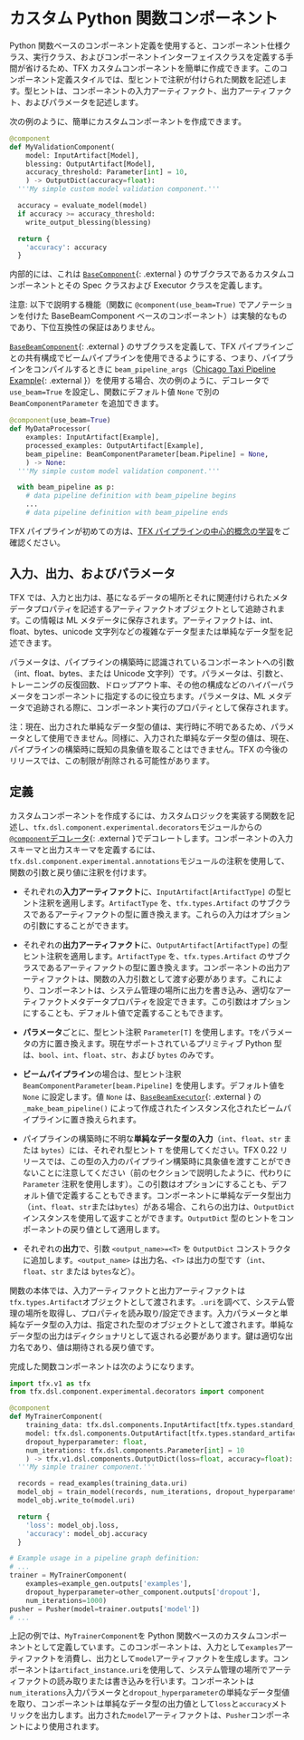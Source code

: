 # カスタム Python 関数コンポーネント

Python 関数ベースのコンポーネント定義を使用すると、コンポーネント仕様クラス、実行クラス、およびコンポーネントインターフェイスクラスを定義する手間が省けるため、TFX カスタムコンポーネントを簡単に作成できます。このコンポーネント定義スタイルでは、型ヒントで注釈が付けられた関数を記述します。型ヒントは、コンポーネントの入力アーティファクト、出力アーティファクト、およびパラメータを記述します。

次の例のように、簡単にカスタムコンポーネントを作成できます。

```python
@component
def MyValidationComponent(
    model: InputArtifact[Model],
    blessing: OutputArtifact[Model],
    accuracy_threshold: Parameter[int] = 10,
    ) -> OutputDict(accuracy=float):
  '''My simple custom model validation component.'''

  accuracy = evaluate_model(model)
  if accuracy >= accuracy_threshold:
    write_output_blessing(blessing)

  return {
    'accuracy': accuracy
  }
```

内部的には、これは [`BaseComponent`](https://github.com/tensorflow/tfx/blob/master/tfx/dsl/components/base/base_component.py){: .external } のサブクラスであるカスタムコンポーネントとその Spec クラスおよび Executor クラスを定義します。

注意: 以下で説明する機能（関数に `@component(use_beam=True)` でアノテーションを付けた BaseBeamComponent ベースのコンポーネント）は実験的なものであり、下位互換性の保証はありません。

[`BaseBeamComponent`](https://github.com/tensorflow/tfx/blob/master/tfx/dsl/components/base/base_beam_component.py){: .external } のサブクラスを定義して、TFX パイプラインごとの共有構成でビームパイプラインを使用できるようにする、つまり、パイプラインをコンパイルするときに `beam_pipeline_args`（[Chicago Taxi Pipeline Example](https://github.com/tensorflow/tfx/blob/master/tfx/examples/chicago_taxi_pipeline/taxi_pipeline_simple.py#L192){: .external }）を使用する場合、次の例のように、デコレータで `use_beam=True` を設定し、関数にデフォルト値 `None` で別の `BeamComponentParameter` を追加できます。

```python
@component(use_beam=True)
def MyDataProcessor(
    examples: InputArtifact[Example],
    processed_examples: OutputArtifact[Example],
    beam_pipeline: BeamComponentParameter[beam.Pipeline] = None,
    ) -> None:
  '''My simple custom model validation component.'''

  with beam_pipeline as p:
    # data pipeline definition with beam_pipeline begins
    ...
    # data pipeline definition with beam_pipeline ends
```

TFX パイプラインが初めての方は、[TFX パイプラインの中心的概念の学習](understanding_tfx_pipelines)をご確認ください。

## 入力、出力、およびパラメータ

TFX では、入力と出力は、基になるデータの場所とそれに関連付けられたメタデータプロパティを記述するアーティファクトオブジェクトとして追跡されます。この情報は ML メタデータに保存されます。アーティファクトは、int、float、bytes、unicode 文字列などの複雑なデータ型または単純なデータ型を記述できます。

パラメータは、パイプラインの構築時に認識されているコンポーネントへの引数（int、float、bytes、または Unicode 文字列）です。パラメータは、引数と、トレーニングの反復回数、ドロップアウト率、その他の構成などのハイパーパラメータをコンポーネントに指定するのに役立ちます。パラメータは、ML メタデータで追跡される際に、コンポーネント実行のプロパティとして保存されます。

注：現在、出力された単純なデータ型の値は、実行時に不明であるため、パラメータとして使用できません。同様に、入力された単純なデータ型の値は、現在、パイプラインの構築時に既知の具象値を取ることはできません。TFX の今後のリリースでは、この制限が削除される可能性があります。

## 定義

カスタムコンポーネントを作成するには、カスタムロジックを実装する関数を記述し、`tfx.dsl.component.experimental.decorators`モジュールからの[`@component`デコレータ](https://github.com/tensorflow/tfx/blob/master/tfx/dsl/component/experimental/decorators.py){: .external }でデコレートします。コンポーネントの入力スキーマと出力スキーマを定義するには、`tfx.dsl.component.experimental.annotations`モジュールの注釈を使用して、関数の引数と戻り値に注釈を付けます。

- それぞれの**入力アーティファクト**に、`InputArtifact[ArtifactType]` の型ヒント注釈を適用します。`ArtifactType` を、`tfx.types.Artifact` のサブクラスであるアーティファクトの型に置き換えます。これらの入力はオプションの引数にすることができます。

- それぞれの**出力アーティファクト**に、`OutputArtifact[ArtifactType]` の型ヒント注釈を適用します。`ArtifactType` を、`tfx.types.Artifact` のサブクラスであるアーティファクトの型に置き換えます。コンポーネントの出力アーティファクトは、関数の入力引数として渡す必要があります。これにより、コンポーネントは、システム管理の場所に出力を書き込み、適切なアーティファクトメタデータプロパティを設定できます。この引数はオプションにすることも、デフォルト値で定義することもできます。

- **パラメータ**ごとに、型ヒント注釈 `Parameter[T]` を使用します。`T`をパラメータの方に置き換えます。現在サポートされているプリミティブ Python 型は、`bool`、`int`、`float`、`str`、および `bytes` のみです。

- **ビームパイプライン**の場合は、型ヒント注釈 `BeamComponentParameter[beam.Pipeline]` を使用します。デフォルト値を `None` に設定します。値 `None` は、[`BaseBeamExecutor`](https://github.com/tensorflow/tfx/blob/master/tfx/dsl/components/base/base_beam_executor.py){: .external } の `_make_beam_pipeline()` によって作成されたインスタンス化されたビームパイプラインに置き換えられます。

- パイプラインの構築時に不明な**単純なデータ型の入力**（`int`、`float`、`str` または `bytes`）には、それぞれ型ヒント `T` を使用してください。TFX 0.22 リリースでは、この型の入力のパイプライン構築時に具象値を渡すことができないことに注意してください（前のセクションで説明したように、代わりに `Parameter` 注釈を使用します）。この引数はオプションにすることも、デフォルト値で定義することもできます。コンポーネントに単純なデータ型出力（`int`、`float`、`str`または`bytes`）がある場合、これらの出力は、`OutputDict` インスタンスを使用して返すことができます。`OutputDict` 型のヒントをコンポーネントの戻り値として適用します。

- それぞれの**出力**で、引数 `<output_name>=<T>` を `OutputDict` コンストラクタに追加します。`<output_name>` は出力名、`<T>` は出力の型です（`int`、`float`、`str` または `bytes`など）。

関数の本体では、入力アーティファクトと出力アーティファクトは`tfx.types.Artifact`オブジェクトとして渡されます。`.uri`を調べて、システム管理の場所を取得し、プロパティを読み取り/設定できます。入力パラメータと単純なデータ型の入力は、指定された型のオブジェクトとして渡されます。単純なデータ型の出力はディクショナリとして返される必要があります。鍵は適切な出力名であり、値は期待される戻り値です。

完成した関数コンポーネントは次のようになります。

```python
import tfx.v1 as tfx
from tfx.dsl.component.experimental.decorators import component

@component
def MyTrainerComponent(
    training_data: tfx.dsl.components.InputArtifact[tfx.types.standard_artifacts.Examples],
    model: tfx.dsl.components.OutputArtifact[tfx.types.standard_artifacts.Model],
    dropout_hyperparameter: float,
    num_iterations: tfx.dsl.components.Parameter[int] = 10
    ) -> tfx.v1.dsl.components.OutputDict(loss=float, accuracy=float):
  '''My simple trainer component.'''

  records = read_examples(training_data.uri)
  model_obj = train_model(records, num_iterations, dropout_hyperparameter)
  model_obj.write_to(model.uri)

  return {
    'loss': model_obj.loss,
    'accuracy': model_obj.accuracy
  }

# Example usage in a pipeline graph definition:
# ...
trainer = MyTrainerComponent(
    examples=example_gen.outputs['examples'],
    dropout_hyperparameter=other_component.outputs['dropout'],
    num_iterations=1000)
pusher = Pusher(model=trainer.outputs['model'])
# ...
```

上記の例では、`MyTrainerComponent`を Python 関数ベースのカスタムコンポーネントとして定義しています。このコンポーネントは、入力として`examples`アーティファクトを消費し、出力として`model`アーティファクトを生成します。コンポーネントは`artifact_instance.uri`を使用して、システム管理の場所でアーティファクトの読み取りまたは書き込みを行います。コンポーネントは`num_iterations`入力パラメータと`dropout_hyperparameter`の単純なデータ型値を取り、コンポーネントは単純なデータ型の出力値として`loss`と`accuracy`メトリックを出力します。出力された`model`アーティファクトは、`Pusher`コンポーネントにより使用されます。
